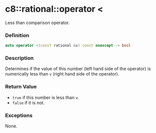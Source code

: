 # c8::rational::operator &lt; #

Less than comparison operator.

### Definition ###

```cpp
auto operator <(const rational &v) const noexcept -> bool
```

### Description ###

Determines if the value of this number (left hand side of the operator) is numerically less than `v` (right hand side of the operator).

### Return Value ###

* `true` if this number is less than `v`.
* `false` if it is not.

### Exceptions ###

None.


